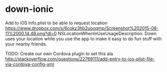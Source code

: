 # down-ionic

Add to iOS Info.plist to be able to request location
https://www.dropbox.com/s/6cokz3hb2uooqmp/Screenshot%202015-08-11%2000.14.48.png?dl=0
NSLocationWhenInUseUsageDescription: Down uses your location while you use the app to make it easy to do fun stuff with your nearby friends.

TODO: Create our own Cordova plugin to set this ala http://stackoverflow.com/questions/22769111/add-entry-to-ios-plist-file-via-cordova-config-xml
